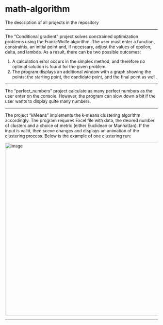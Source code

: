 # math-algorithm
The description of all projects in the repository

--------------------------------------------------------------------

The "Conditional gradient" project solves constrained optimization problems using the Frank–Wolfe algorithm. The user must enter a function, constraints, an initial point and, if necessary, adjust the values of epsilon, delta, and lambda. As a result, there can be two possible outcomes:
  1. A calculation error occurs in the simplex method, and therefore no optimal solution is found for the given problem.
  2. The program displays an additional window with a graph showing the points: the starting point, the candidate point, and the final point as well.

--------------------------------------------------------------------

The "perfect_numbers" project calculate as many perfect numbers as the user enter on the console. However, the program can slow down a bit if the user wants to display quite many numbers.

--------------------------------------------------------------------

The project “kMeans” implements the k-means clustering algorithm accordingly. The program requires Excel file with data, the desired number of clusters and a choice of metric (either Euclidean or Manhattan). If the input is valid, then scene changes and displays an animation of the clustering process. Below is the example of one clustering run:

<img width="940" height="568" alt="image" src="https://github.com/user-attachments/assets/5c783fb0-1abf-4484-b8d1-49927d85e304" />

--------------------------------------------------------------------
